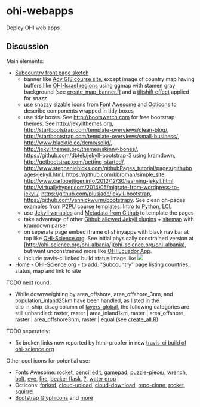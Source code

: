 ohi-webapps
=================

Deploy OHI web apps

## Discussion

Main elements:
- [Subcountry front page sketch](https://github.com/OHI-Science/ohi-webapps/blob/master/tmp/gh-pages_sketch.png)
    - banner like [Adv GIS course site](http://ucsb-bren.github.io/esm296-4f/), except image of country map having buffers like [OHI-Israel regions](https://github.com/OHI-Science/ohi-israel#regions) using ggmap with stamen gray background (see [create_map_banner.R](https://github.com/OHI-Science/ohi-webapps/blob/master/create_map_banner.R) and a [tiltshift effect](http://www.fmwconcepts.com/imagemagick/tiltshift/index.php) applied for snazz
    - use snazzy sizable icons from [Font Awesome](http://fortawesome.github.io/Font-Awesome/) and [Octicons](https://octicons.github.com/) to describe components wrapped in tidy boxes
    - use tidy boxes. See http://bootswatch.com for free bootstrap themes. See http://jekyllthemes.org, http://startbootstrap.com/template-overviews/clean-blog/, http://startbootstrap.com/template-overviews/small-business/, http://www.blacktie.co/demo/solid/, http://jekyllthemes.org/themes/skinny-bones/, https://github.com/dbtek/jekyll-bootstrap-3 using kramdown, http://getbootstrap.com/getting-started/, http://www.stephaniehicks.com/githubPages_tutorial/pages/githubpages-jekyll.html, https://github.com/kbroman/simple_site, http://www.carlboettiger.info/2012/12/30/learning-jekyll.html, http://virtuallyhyper.com/2014/05/migrate-from-wordpress-to-jekyll/, https://github.com/plusjade/jekyll-bootstrap, https://github.com/yannickwurm/bootstrapy. See clean gh-pages examples from [P2PU course templates](http://howto.p2pu.org/modules/start/your-own-course/): [Intro to Python](http://mechanicalmooc.org/), [LCL](http://learn.media.mit.edu/lcl/)
    - use [Jekyll variables](http://jekyllrb.com/docs/github-pages/) and [Metadata from Github](https://help.github.com/articles/repository-metadata-on-github-pages/) to template the pages
    - take advantage of other [Github allowed Jekyll plugins](https://help.github.com/articles/using-jekyll-plugins-with-github-pages/) + [sitemap](https://help.github.com/articles/sitemaps-for-github-pages/) with [kramdown](https://help.github.com/articles/migrating-your-pages-site-from-maruku/) parser
    - on seperate page embed iframe of shinyapps with black nav bar at top like [OHI-Science.org](OHI-Science.org). See initial physically constrained version at [http://ohi-science.org/ohi-albania/](ohi-science.org/ohi-albania), but want unconstrained more like [OHI Ecuador App](https://ohi-science.shinyapps.io/ecuador/).
    - include travis-ci linked build status image like [![](https://travis-ci.org/OHI-Science/ohi-ecuador.svg?branch=master)](https://travis-ci.org/OHI-Science/ohi-ecuador)
- [Home - OHI-Science.org](http://ohi-science.org/) - to add: "Subcountry" page listing countries, status, map and link to site

TODO next round:

- While downweighting by area_offshore, area_offshore_3nm, and population_inland25km have been handled, as listed in the clip_n_ship_disag column of [layers_global](https://docs.google.com/a/nceas.ucsb.edu/spreadsheet/ccc?key=0At9FvPajGTwJdEJBeXlFU2ladkR6RHNvbldKQjhiRlE&usp=drive_web&pli=1#gid=0), the following categories are still unhandled: raster, raster | area_inland1km, raster | area_offshore, raster | area_offshore3nm, raster | equal (see [create_all.R]( https://github.com/OHI-Science/ohi-webapps/blob/612f31da32ae66165a27f5f3132fb05b268fd027/create_all.R#L370))

TODO seperately:

- fix broken links now reported by html-proofer in new [travis-ci build of ohi-science.org](https://travis-ci.org/OHI-Science/ohi-science.github.io)


Other cool icons for potential use:

- Fonts Awesome: [rocket](http://fortawesome.github.io/Font-Awesome/icon/rocket/), [pencil edit](http://fortawesome.github.io/Font-Awesome/icon/pencil-square-o/), [gamepad](http://fortawesome.github.io/Font-Awesome/icon/gamepad/), [puzzle-piece/](http://fortawesome.github.io/Font-Awesome/icon/puzzle-piece/), [wrench](http://fortawesome.github.io/Font-Awesome/icon/wrench/), [bolt](http://fortawesome.github.io/Font-Awesome/icon/bolt/), [eye](http://fortawesome.github.io/Font-Awesome/icon/eye/), [fire](http://fortawesome.github.io/Font-Awesome/icon/fire/), [beaker flask](http://fortawesome.github.io/Font-Awesome/icon/flask/), [?](http://fortawesome.github.io/Font-Awesome/icon/question/), [water drop](http://fortawesome.github.io/Font-Awesome/icon/tint/) 
- Octicons: [forked](https://octicons.github.com/icon/repo-forked/), [cloud-upload](https://octicons.github.com/icon/cloud-upload/), [cloud-download](https://octicons.github.com/icon/cloud-download/), [repo-clone](https://octicons.github.com/icon/repo-clone/), [rocket](https://octicons.github.com/icon/rocket/), [squirrel](https://octicons.github.com/icon/squirrel/)
- [Bootstrap Glyphicons](http://glyphicons.bootstrapcheatsheets.com/) and [more](http://marcoceppi.github.io/bootstrap-glyphicons/)
